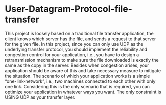 # User-Datagram-Protocol-file-transfer

This project is loosely based on a traditional file transfer application, the client knows which server has the file, and sends a request to that server for the given file. In this project, since you can only use UDP as the underlying transfer protocol, you should implement the reliability and congestion control for your application, i.e., you have to design a retransmission mechanism to make sure the file downloaded is exactly the same as the copy in the server. Besides when congestion arises, your application should be aware of this and take necessary measure to mitigate the situation. The scenario of which your application works is a simple “one-link-network”, i.e., two machines connected to each other with only one link. Considering this is the only scenario that is required, you can optimize your application in whatever ways you want. The only constraint is USING UDP as your transfer layer.
